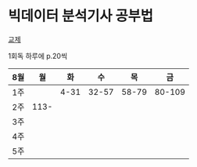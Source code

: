 # 빅데이터 분석기사 공부법

[교제](https://www.datacampus.co.kr/book/book_view.jsp?id=3197&)

1회독 하루에 p.20씩

8월|월|화|수|목|금
---|---|---|---|---|---|
1주| |4-31|32-57|58-79|80-109|
2주|113- ||| | |
3주| ||| | |
4주| ||| | |
5주| ||| | |

